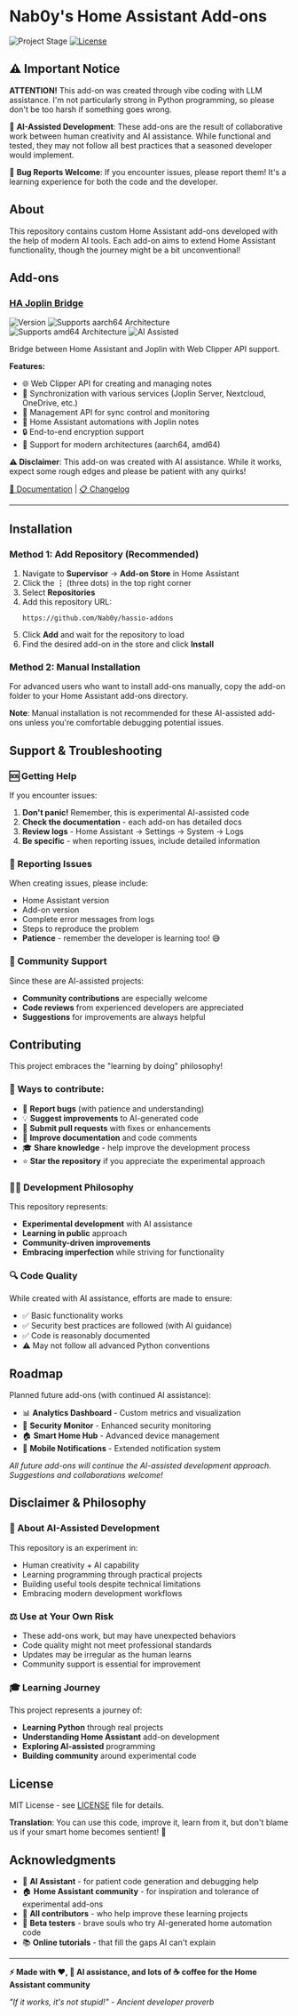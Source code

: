 # Nab0y's Home Assistant Add-ons

![Project Stage][project-stage-shield]
[![License][license-shield]](LICENSE)

## ⚠️ Important Notice

**ATTENTION!** This add-on was created through vibe coding with LLM assistance. I'm not particularly strong in Python programming, so please don't be too harsh if something goes wrong. 

🤖 **AI-Assisted Development**: These add-ons are the result of collaborative work between human creativity and AI assistance. While functional and tested, they may not follow all best practices that a seasoned developer would implement.

🐛 **Bug Reports Welcome**: If you encounter issues, please report them! It's a learning experience for both the code and the developer.

## About

This repository contains custom Home Assistant add-ons developed with the help of modern AI tools. Each add-on aims to extend Home Assistant functionality, though the journey might be a bit unconventional!

## Add-ons

### [HA Joplin Bridge](ha-joplin-bridge/)

![Version](https://img.shields.io/badge/version-1.0.0-blue.svg)
![Supports aarch64 Architecture](https://img.shields.io/badge/aarch64-yes-green.svg)
![Supports amd64 Architecture](https://img.shields.io/badge/amd64-yes-green.svg)
![AI Assisted](https://img.shields.io/badge/AI%20assisted-🤖-purple.svg)

Bridge between Home Assistant and Joplin with Web Clipper API support.

**Features:**
- 🌐 Web Clipper API for creating and managing notes
- 🔄 Synchronization with various services (Joplin Server, Nextcloud, OneDrive, etc.)
- 🔧 Management API for sync control and monitoring
- 📝 Home Assistant automations with Joplin notes
- 🔒 End-to-end encryption support
- 🚀 Support for modern architectures (aarch64, amd64)

**⚠️ Disclaimer**: This add-on was created with AI assistance. While it works, expect some rough edges and please be patient with any quirks!

[📖 Documentation](ha-joplin-bridge/DOCS.md) | [📋 Changelog](ha-joplin-bridge/CHANGELOG.md)

---

## Installation

### Method 1: Add Repository (Recommended)

1. Navigate to **Supervisor** → **Add-on Store** in Home Assistant
2. Click the **⋮** (three dots) in the top right corner
3. Select **Repositories**
4. Add this repository URL:
   ```
   https://github.com/Nab0y/hassio-addons
   ```
5. Click **Add** and wait for the repository to load
6. Find the desired add-on in the store and click **Install**

### Method 2: Manual Installation

For advanced users who want to install add-ons manually, copy the add-on folder to your Home Assistant add-ons directory.

**Note**: Manual installation is not recommended for these AI-assisted add-ons unless you're comfortable debugging potential issues.

## Support & Troubleshooting

### 🆘 Getting Help

If you encounter issues:

1. **Don't panic!** Remember, this is experimental AI-assisted code
2. **Check the documentation** - each add-on has detailed docs
3. **Review logs** - Home Assistant → Settings → System → Logs
4. **Be specific** - when reporting issues, include detailed information

### 📝 Reporting Issues

When creating issues, please include:
- Home Assistant version
- Add-on version
- Complete error messages from logs
- Steps to reproduce the problem
- **Patience** - remember the developer is learning too! 😅

### 🤝 Community Support

Since these are AI-assisted projects:
- **Community contributions** are especially welcome
- **Code reviews** from experienced developers are appreciated
- **Suggestions** for improvements are always helpful

## Contributing

This project embraces the "learning by doing" philosophy!

### 🎯 Ways to contribute:
- 🐛 **Report bugs** (with patience and understanding)
- 💡 **Suggest improvements** to AI-generated code
- 🔧 **Submit pull requests** with fixes or enhancements
- 📖 **Improve documentation** and code comments
- 🎓 **Share knowledge** - help improve the development process
- ⭐ **Star the repository** if you appreciate the experimental approach

### 👩‍💻 Development Philosophy

This repository represents:
- **Experimental development** with AI assistance
- **Learning in public** approach
- **Community-driven improvements**
- **Embracing imperfection** while striving for functionality

### 🔍 Code Quality

While created with AI assistance, efforts are made to ensure:
- ✅ Basic functionality works
- ✅ Security best practices are followed (with AI guidance)
- ✅ Code is reasonably documented
- ⚠️ May not follow all advanced Python conventions

## Roadmap

Planned future add-ons (with continued AI assistance):
- 📊 **Analytics Dashboard** - Custom metrics and visualization
- 🔐 **Security Monitor** - Enhanced security monitoring
- 🏠 **Smart Home Hub** - Advanced device management
- 📱 **Mobile Notifications** - Extended notification system

*All future add-ons will continue the AI-assisted development approach. Suggestions and collaborations welcome!*

## Disclaimer & Philosophy

### 🤖 About AI-Assisted Development

This repository is an experiment in:
- Human creativity + AI capability
- Learning programming through practical projects
- Building useful tools despite technical limitations
- Embracing modern development workflows

### ⚖️ Use at Your Own Risk

- These add-ons work, but may have unexpected behaviors
- Code quality might not meet professional standards
- Updates may be irregular as the human learns
- Community support is essential for improvement

### 🎓 Learning Journey

This project represents a journey of:
- **Learning Python** through real projects
- **Understanding Home Assistant** add-on development
- **Exploring AI-assisted** programming
- **Building community** around experimental code

## License

MIT License - see [LICENSE](LICENSE) file for details.

**Translation**: You can use this code, improve it, learn from it, but don't blame us if your smart home becomes sentient! 🤖

## Acknowledgments

- 🤖 **AI Assistant** - for patient code generation and debugging help
- 🏠 **Home Assistant community** - for inspiration and tolerance of experimental add-ons
- 👥 **All contributors** - who help improve these learning projects
- 🧪 **Beta testers** - brave souls who try AI-generated home automation code
- 📚 **Online tutorials** - that fill the gaps AI can't explain

---

**⚡ Made with ❤️, 🤖 AI assistance, and lots of ☕ coffee for the Home Assistant community**

*"If it works, it's not stupid!" - Ancient developer proverb*

[project-stage-shield]: https://img.shields.io/badge/project%20stage-experimental%20AI--assisted-orange.svg
[maintenance-shield]: https://img.shields.io/maintenance/yes/2024.svg
[license-shield]: https://img.shields.io/github/license/Nab0y/hassio-addons.svg